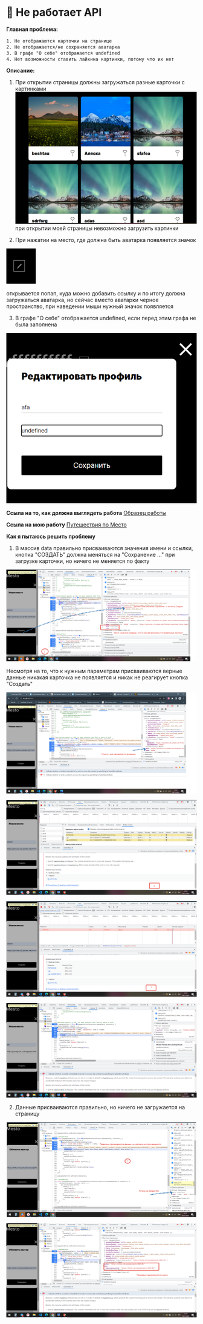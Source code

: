 
# 🚀 Не работает API


**Главная проблема:**
```
1. Не отображаются карточки на странице
2. Не отображается/не сохраняется аватарка
3. В графе "О себе" отображается undefined
4. Нет возможности ставить лайкина картинки, потому что их нет
```

**Описание:**
1. При открытии страницы должны загружаться разные карточки с картинками
![avatar](./src/images/tamplate.png "как должны выглядеть карточки")
при открытии моей страницы невозможно загрузить картинки

2. При нажатии на место, где должна быть аватарка появляется значок

![avatar](./src/images/2022-10-30_21-07-04.png)

открывается попап, куда можно добавить ссылку и по итогу должна загружаться аватарка, но сейчас вместо аватарки черное пространство, 
при наведении мыши нужный значок появляется

3. В графе "О себе" отображается undefined, если перед этим графа не была заполнена

![avatar](./src/images/popupProfile.png)


**Ссыла на то, как должна выглядеть работа**
[Образец работы](https://viktor-timofeev.github.io/mesto/)


**Ссыла на мою работу**
[Путешествия по Место](https://are-new-ta.github.io/mesto/ "красивое")


**Как я пытаюсь решить проблему**

1. В массив data правильно присваиваются значения имени и ссылки, кнопка "СОЗДАТЬ" должна меняться на "Сохранение ..." при загрузке карточки,
но ничего не меняется по факту

![avatar](./src/images/skreen/2.png)

Несмотря на то, что к нужным параметрам присваиваются верные данные никакая карточка не появляется и никак не реагирует кнопка "Создать"

![avatar](./src/images/skreen/2.1.png)

![avatar](./src/images/skreen/3.png)

![avatar](./src/images/skreen/4.png)

![avatar](./src/images/skreen/6.png)


2. Данные присваиваются правильно, но ничего не загружается на страницу

![avatar](./src/images/skreen/1.png)



![avatar](./src/images/skreen/5.png)